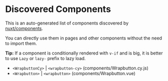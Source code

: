 # Discovered Components

This is an auto-generated list of components discovered by [nuxt/components](https://github.com/nuxt/components).

You can directly use them in pages and other components without the need to import them.

**Tip:** If a component is conditionally rendered with `v-if` and is big, it is better to use `Lazy` or `lazy-` prefix to lazy load.

- `<WrapbuttonCy>` | `<wrapbutton-cy>` (components/Wrapbutton.cy.js)
- `<Wrapbutton>` | `<wrapbutton>` (components/Wrapbutton.vue)
